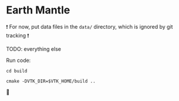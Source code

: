 # Earth Mantle

:exclamation: For now, put data files in the `data/` directory, which is ignored by git tracking :exclamation:

TODO: everything else

Run code:

```shell
cd build

cmake -DVTK_DIR=$VTK_HOME/build ..
```

:beers:
